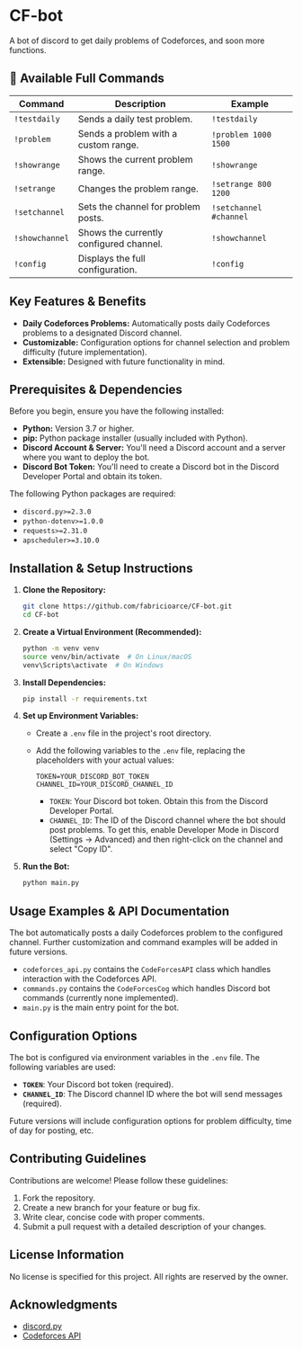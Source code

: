 # CF-bot

A bot of discord to get daily problems of Codeforces, and soon more functions.

## 🎯 Available Full Commands

| Command        | Description                  | Example                |
|----------------|------------------------------|------------------------|
| `!testdaily`   | Sends a daily test problem.   | `!testdaily`           |
| `!problem`     | Sends a problem with a custom range. | `!problem 1000 1500` |
| `!showrange`   | Shows the current problem range. | `!showrange`         |
| `!setrange`    | Changes the problem range.    | `!setrange 800 1200`  |
| `!setchannel`  | Sets the channel for problem posts. | `!setchannel #channel` |
| `!showchannel` | Shows the currently configured channel. | `!showchannel` |
| `!config`      | Displays the full configuration. | `!config`           |


## Key Features & Benefits

*   **Daily Codeforces Problems:** Automatically posts daily Codeforces problems to a designated Discord channel.
*   **Customizable:**  Configuration options for channel selection and problem difficulty (future implementation).
*   **Extensible:** Designed with future functionality in mind.

## Prerequisites & Dependencies

Before you begin, ensure you have the following installed:

*   **Python:** Version 3.7 or higher.
*   **pip:** Python package installer (usually included with Python).
*   **Discord Account & Server:** You'll need a Discord account and a server where you want to deploy the bot.
*   **Discord Bot Token:** You'll need to create a Discord bot in the Discord Developer Portal and obtain its token.

The following Python packages are required:

*   `discord.py>=2.3.0`
*   `python-dotenv>=1.0.0`
*   `requests>=2.31.0`
*   `apscheduler>=3.10.0`

## Installation & Setup Instructions

1.  **Clone the Repository:**

    ```bash
    git clone https://github.com/fabricioarce/CF-bot.git
    cd CF-bot
    ```

2.  **Create a Virtual Environment (Recommended):**

    ```bash
    python -m venv venv
    source venv/bin/activate  # On Linux/macOS
    venv\Scripts\activate  # On Windows
    ```

3.  **Install Dependencies:**

    ```bash
    pip install -r requirements.txt
    ```

4.  **Set up Environment Variables:**

    *   Create a `.env` file in the project's root directory.
    *   Add the following variables to the `.env` file, replacing the placeholders with your actual values:

        ```
        TOKEN=YOUR_DISCORD_BOT_TOKEN
        CHANNEL_ID=YOUR_DISCORD_CHANNEL_ID
        ```

        *   `TOKEN`: Your Discord bot token. Obtain this from the Discord Developer Portal.
        *   `CHANNEL_ID`: The ID of the Discord channel where the bot should post problems.  To get this, enable Developer Mode in Discord (Settings -> Advanced) and then right-click on the channel and select "Copy ID".

5.  **Run the Bot:**

    ```bash
    python main.py
    ```

## Usage Examples & API Documentation

The bot automatically posts a daily Codeforces problem to the configured channel.  Further customization and command examples will be added in future versions.

*   `codeforces_api.py` contains the `CodeForcesAPI` class which handles interaction with the Codeforces API.
*   `commands.py` contains the `CodeForcesCog` which handles Discord bot commands (currently none implemented).
*   `main.py` is the main entry point for the bot.

## Configuration Options

The bot is configured via environment variables in the `.env` file. The following variables are used:

*   **`TOKEN`**: Your Discord bot token (required).
*   **`CHANNEL_ID`**: The Discord channel ID where the bot will send messages (required).

Future versions will include configuration options for problem difficulty, time of day for posting, etc.

## Contributing Guidelines

Contributions are welcome!  Please follow these guidelines:

1.  Fork the repository.
2.  Create a new branch for your feature or bug fix.
3.  Write clear, concise code with proper comments.
4.  Submit a pull request with a detailed description of your changes.

## License Information

No license is specified for this project.  All rights are reserved by the owner.

## Acknowledgments

*   [discord.py](https://discordpy.readthedocs.io/en/stable/)
*   [Codeforces API](https://codeforces.com/api/help)